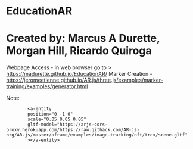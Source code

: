 # EducationAR
# Created by: Marcus A Durette, Morgan Hill, Ricardo Quiroga

Webpage Access - in web browser go to > https://madurette.github.io/EducationAR/ 
Marker Creation - https://jeromeetienne.github.io/AR.js/three.js/examples/marker-training/examples/generator.html


Note:

			<a-entity
            position="0 -1 0"
            scale="0.05 0.05 0.05"
            gltf-model="https://arjs-cors-proxy.herokuapp.com/https://raw.githack.com/AR-js-org/AR.js/master/aframe/examples/image-tracking/nft/trex/scene.gltf"
            ></a-entity>